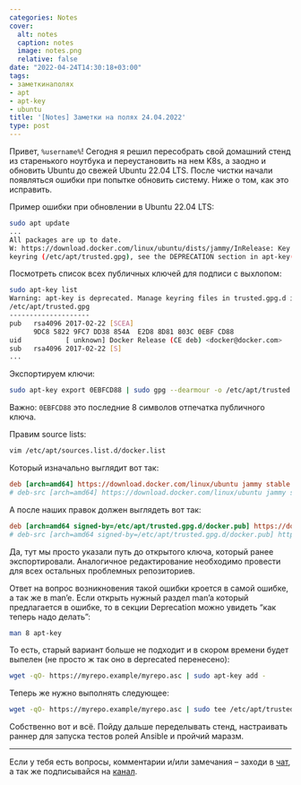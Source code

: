 ```yaml
---
categories: Notes
cover:
  alt: notes
  caption: notes
  image: notes.png
  relative: false
date: "2022-04-24T14:30:18+03:00"
tags:
- заметкинаполях
- apt
- apt-key
- ubuntu
title: '[Notes] Заметки на полях 24.04.2022'
type: post
---
```


Привет, `%username%`! Сегодня я решил пересобрать свой домашний стенд из старенького ноутбука и переустановить на
нем K8s, а заодно и обновить Ubuntu до свежей Ubuntu 22.04 LTS. После чистки начали появляться ошибки при попытке
обновить систему. Ниже о том, как это исправить.

Пример ошибки при обновлении в Ubuntu 22.04 LTS:

```bash
sudo apt update
...
All packages are up to date.
W: https://download.docker.com/linux/ubuntu/dists/jammy/InRelease: Key is stored in legacy trusted.gpg
keyring (/etc/apt/trusted.gpg), see the DEPRECATION section in apt-key(8) for details.
```

Посмотреть список всех публичных ключей для подписи с выхлопом:

```bash
sudo apt-key list
Warning: apt-key is deprecated. Manage keyring files in trusted.gpg.d instead (see apt-key(8)).
/etc/apt/trusted.gpg
--------------------
pub   rsa4096 2017-02-22 [SCEA]
      9DC8 5822 9FC7 DD38 854A  E2D8 8D81 803C 0EBF CD88
uid           [ unknown] Docker Release (CE deb) <docker@docker.com>
sub   rsa4096 2017-02-22 [S]
...
```

Экспортируем ключи:

```bash
sudo apt-key export 0EBFCD88 | sudo gpg --dearmour -o /etc/apt/trusted.gpg.d/docker.pub
```

Важно: `0EBFCD88` это последние 8 символов отпечатка публичного ключа.

Правим source lists:

```bash
vim /etc/apt/sources.list.d/docker.list
```

Который изначально выглядит вот так:

```ini
deb [arch=amd64] https://download.docker.com/linux/ubuntu jammy stable
# deb-src [arch=amd64] https://download.docker.com/linux/ubuntu jammy stable
```

А после наших правок должен выглядеть вот так:

```ini
deb [arch=amd64 signed-by=/etc/apt/trusted.gpg.d/docker.pub] https://download.docker.com/linux/ubuntu jammy stable
# deb-src [arch=amd64 signed-by=/etc/apt/trusted.gpg.d/docker.pub] https://download.docker.com/linux/ubuntu jammy stable
```

Да, тут мы просто указали путь до открытого ключа, который ранее экспортировали. Аналогичное редактирование
необходимо провести для всех остальных проблемных репозиториев.

Ответ на вопрос возникновения такой ошибки кроется в самой ошибке, а так же в man’e. Если открыть нужный раздел
man’a который предлагается в ошибке, то в секции Deprecation можно увидеть “как теперь надо делать”:

```bash
man 8 apt-key
```

То есть, старый вариант больше не подходит и в скором времени будет выпелен (не просто ж так оно в deprecated перенесено):

```bash
wget -qO- https://myrepo.example/myrepo.asc | sudo apt-key add -
```

Теперь же нужно выполнять следующее:

```bash
wget -qO- https://myrepo.example/myrepo.asc | sudo tee /etc/apt/trusted.gpg.d/myrepo.asc
```

Собственно вот и всё. Пойду дальше переделывать стенд, настраивать раннер для запуска тестов ролей Ansible и пройчий маразм.

---

Если у тебя есть вопросы, комментарии и/или замечания – заходи в [чат](https://ttttt.me/jtprogru_chat), а так же подписывайся на [канал](https://ttttt.me/jtprogru_channel).
